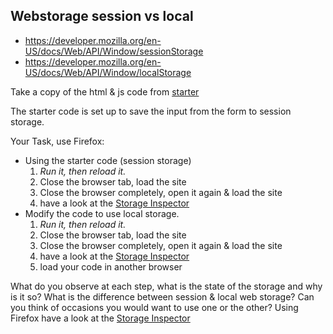 ## Webstorage session vs local
* https://developer.mozilla.org/en-US/docs/Web/API/Window/sessionStorage
* https://developer.mozilla.org/en-US/docs/Web/API/Window/localStorage

Take a copy of the html & js code from [starter](starter/)

The starter code is set up to save the input from the form to session storage.  

Your Task, use Firefox: 

* Using the starter code (session storage)
    1. _Run it, then reload it._
    2. Close the browser tab, load the site 
    3. Close the browser completely, open it again & load the site
    4. have a look at the [Storage Inspector](https://developer.mozilla.org/en-US/docs/Tools/Storage_Inspector)
* Modify the code to use local storage.  
  1. _Run it, then reload it._
  2. Close the browser tab, load the site 
  3. Close the browser completely, open it again & load the site
  5. have a look at the [Storage Inspector](https://developer.mozilla.org/en-US/docs/Tools/Storage_Inspector)
  6. load your code in another browser

What do you observe at each step, what is the state of the storage and why is it so?
What is the difference between session & local web storage?  Can you think of occasions you would want to use one or the other?
Using Firefox have a look at the [Storage Inspector](https://developer.mozilla.org/en-US/docs/Tools/Storage_Inspector)
